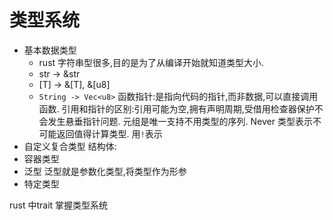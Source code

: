 # 类型系统

- 基本数据类型
  - rust 字符串型很多,目的是为了从编译开始就知道类型大小. 
  - str -> &str
  - [T] -> &[T], &[u8]
  - `String -> Vec<u8>`
函数指针:是指向代码的指针,而非数据,可以直接调用函数.
引用和指针的区别:引用可能为空,拥有声明周期,受借用检查器保护不会发生悬垂指针问题.
元组是唯一支持不用类型的序列.
Never 类型表示不可能返回值得计算类型. 用`!`表示
- 自定义复合类型
结构体:
- 容器类型
- 泛型
泛型就是参数化类型,将类型作为形参
- 特定类型

rust 中trait 掌握类型系统